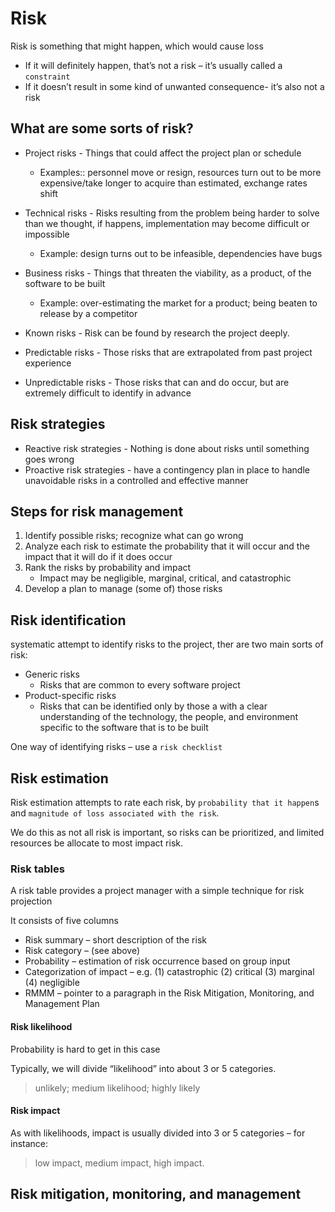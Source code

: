 # Risk
Risk is something that might happen, which would cause loss
* If it will definitely happen, that’s not a risk – it’s usually called a `constraint`
* If it doesn’t result in some kind of unwanted consequence- it’s also not a risk

## What are some sorts of risk?
* Project risks - Things that could affect the project plan or schedule
  * Examples:: personnel move or resign, resources turn out to be more expensive/take longer to acquire than estimated, exchange rates shift
* Technical risks - Risks resulting from the problem being harder to solve than we thought, if happens, implementation may become difficult or impossible
  * Example: design turns out to be infeasible, dependencies have bugs
* Business risks - Things that threaten the viability, as a product, of the software to be built
  * Example: over-estimating the market for a product; being beaten to release by a competitor

* Known risks - Risk can be found by research the project deeply.
* Predictable risks - Those risks that are extrapolated from past project experience
* Unpredictable risks - Those risks that can and do occur, but are extremely difficult to identify in advance

## Risk strategies
* Reactive risk strategies - Nothing is done about risks until something goes wrong
* Proactive risk strategies - have a contingency plan in place to handle unavoidable risks in a controlled and effective manner

## Steps for risk management
1. Identify possible risks; recognize what can go wrong
2. Analyze each risk to estimate the probability that it will occur and the impact that it will do if it does occur
3. Rank the risks by probability and impact
   * Impact may be negligible, marginal, critical, and catastrophic
4. Develop a plan to manage (some of) those risks

## Risk identification
systematic attempt to identify risks to the project, ther are two main sorts of risk:
* Generic risks
  * Risks that are common to every software project
* Product-specific risks
  * Risks that can be identified only by those a with a clear understanding of the technology, the people, and environment specific to the software that is to be built

One way of identifying risks – use a `risk checklist`

## Risk estimation
Risk estimation attempts to rate each risk, by `probability that it happen`s and `magnitude of loss associated with the risk`.

We do this as not all risk is important, so risks can be prioritized, and limited resources be allocate to most impact risk.

### Risk tables
A risk table provides a project manager with a simple technique for risk projection

It consists of five columns
* Risk summary – short description of the risk
* Risk category – (see above)
* Probability – estimation of risk occurrence based on group input
* Categorization of impact – e.g. (1) catastrophic (2) critical (3) marginal (4) negligible
* RMMM – pointer to a paragraph in the Risk Mitigation, Monitoring, and Management Plan

#### Risk likelihood
Probability is hard to get in this case

Typically, we will divide “likelihood” into about 3 or 5 categories.

> unlikely; medium likelihood; highly likely

#### Risk impact
As with likelihoods, impact is usually divided into 3 or 5 categories – for instance:
> low impact, medium impact, high impact.

## Risk mitigation, monitoring, and management
